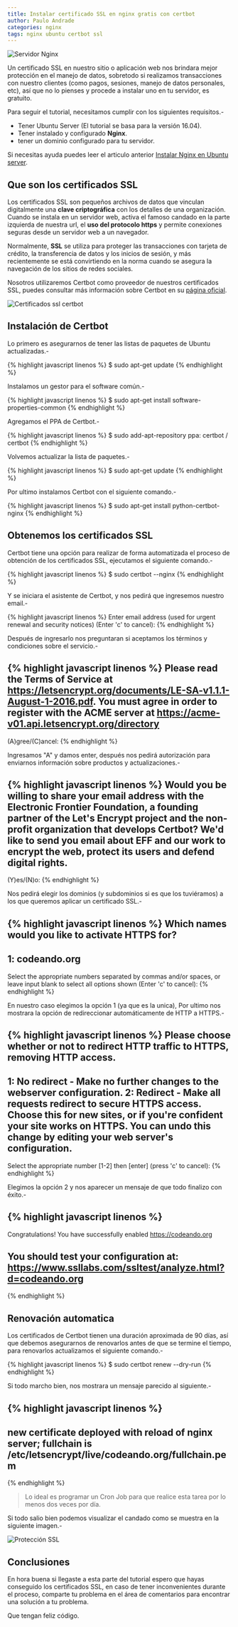 ```yaml
---
title: Instalar certificado SSL en nginx gratis con certbot
author: Paulo Andrade
categories: nginx
tags: nginx ubuntu certbot ssl
---
```


![Servidor Nginx](/img/nginx.jpg)

Un certificado SSL en nuestro sitio o aplicación web nos brindara mejor protección en el manejo de datos, sobretodo si realizamos transacciones con nuestro clientes (como pagos, sesiones, manejo de datos personales, etc), así que no lo pienses y procede a instalar uno en tu servidor, es gratuito.

Para seguir el tutorial, necesitamos cumplir con los siguientes requisitos.-

* Tener Ubuntu Server (El tutorial se basa para la versión 16.04).
* Tener instalado y configurado **Nginx**.
* tener un dominio configurado para tu servidor.

Si necesitas ayuda puedes leer el articulo anterior [Instalar Nginx en Ubuntu server](/articulos/instalar-nginx-en-ubuntu-server.html).

## Que son los certificados SSL

Los certificados SSL son pequeños archivos de datos que vinculan digitalmente una **clave criptográfica** con los detalles de una organización. Cuando se instala en un servidor web, activa el famoso candado en la parte izquierda de nuestra url, el **uso del protocolo https** y permite conexiones seguras desde un servidor web a un navegador.

Normalmente, **SSL** se utiliza para proteger las transacciones con tarjeta de crédito, la transferencia de datos y los inicios de sesión, y más recientemente se está convirtiendo en la norma cuando se asegura la navegación de los sitios de redes sociales.

Nosotros utilizaremos Certbot como proveedor de nuestros certificados SSL, puedes consultar más información sobre Certbot en su [página oficial](https://certbot.eff.org/).

![Certificados ssl certbot](/img/certbot.jpg)

## Instalación de Certbot

Lo primero es asegurarnos de tener las listas de paquetes de Ubuntu actualizadas.-

{% highlight javascript linenos %}
$ sudo apt-get update
{% endhighlight %}

Instalamos un gestor para el software común.-

{% highlight javascript linenos %}
$ sudo apt-get install software-properties-common
{% endhighlight %}

Agregamos el PPA de Certbot.-

{% highlight javascript linenos %}
$ sudo add-apt-repository ppa: certbot / certbot 
{% endhighlight %}

Volvemos actualizar la lista de paquetes.-

{% highlight javascript linenos %}
$ sudo apt-get update
{% endhighlight %}

Por ultimo instalamos Certbot con el siguiente comando.-

{% highlight javascript linenos %}
$ sudo apt-get install python-certbot-nginx
{% endhighlight %}

## Obtenemos los certificados SSL

Certbot tiene una opción para realizar de forma automatizada el proceso de obtención de los certificados SSL, ejecutamos el siguiente comando.-

{% highlight javascript linenos %}
$ sudo certbot --nginx
{% endhighlight %}

Y se iniciara el asistente de Certbot, y nos pedirá que ingresemos nuestro email.-

{% highlight javascript linenos %}
Enter email address (used for urgent renewal and security notices) (Enter 'c' to
cancel):
{% endhighlight %}

Después de ingresarlo nos preguntaran si aceptamos los términos y condiciones sobre el servicio.-

{% highlight javascript linenos %}
Please read the Terms of Service at
https://letsencrypt.org/documents/LE-SA-v1.1.1-August-1-2016.pdf. You must agree
in order to register with the ACME server at
https://acme-v01.api.letsencrypt.org/directory
-------------------------------------------------------------------------------
(A)gree/(C)ancel:
{% endhighlight %}

Ingresamos "A" y damos enter, después nos pedirá autorización para enviarnos información sobre productos y actualizaciones.-

{% highlight javascript linenos %}
Would you be willing to share your email address with the Electronic Frontier
Foundation, a founding partner of the Let's Encrypt project and the non-profit
organization that develops Certbot? We'd like to send you email about EFF and
our work to encrypt the web, protect its users and defend digital rights.
-------------------------------------------------------------------------------
(Y)es/(N)o: 
{% endhighlight %}

Nos pedirá elegir los dominios (y subdominios si es que los tuviéramos) a los que queremos aplicar un certificado SSL.-

{% highlight javascript linenos %}
Which names would you like to activate HTTPS for?
-------------------------------------------------------------------------------
1: codeando.org
-------------------------------------------------------------------------------
Select the appropriate numbers separated by commas and/or spaces, or leave input
blank to select all options shown (Enter 'c' to cancel): 
{% endhighlight %}

En nuestro caso elegimos la opción 1 (ya que es la unica), Por ultimo nos mostrara la opción de redireccionar automáticamente de HTTP a HTTPS.-

{% highlight javascript linenos %}
Please choose whether or not to redirect HTTP traffic to HTTPS, removing HTTP access.
-------------------------------------------------------------------------------
1: No redirect - Make no further changes to the webserver configuration.
2: Redirect - Make all requests redirect to secure HTTPS access. Choose this for
new sites, or if you're confident your site works on HTTPS. You can undo this
change by editing your web server's configuration.
-------------------------------------------------------------------------------
Select the appropriate number [1-2] then [enter] (press 'c' to cancel):
{% endhighlight %}

Elegimos la opción 2 y nos aparecer un mensaje de que todo finalizo con éxito.-

{% highlight javascript linenos %}
-------------------------------------------------------------------------------
Congratulations! You have successfully enabled https://codeando.org

You should test your configuration at:
https://www.ssllabs.com/ssltest/analyze.html?d=codeando.org
-------------------------------------------------------------------------------
{% endhighlight %}

## Renovación automatica

Los certificados de Certbot tienen una duración aproximada de 90 días, así que debemos asegurarnos de renovarlos antes de que se termine el tiempo, para renovarlos actualizamos el siguiente comando.-

{% highlight javascript linenos %}
$ sudo certbot renew --dry-run
{% endhighlight %}

Si todo marcho bien, nos mostrara un mensaje parecido al siguiente.-

{% highlight javascript linenos %}
-------------------------------------------------------------------------------
new certificate deployed with reload of nginx server; fullchain is
/etc/letsencrypt/live/codeando.org/fullchain.pem
-------------------------------------------------------------------------------
{% endhighlight %}

> Lo ideal es programar un Cron Job para que realice esta tarea por lo menos dos veces por día.

Si todo salio bien podemos visualizar el candado como se muestra en la siguiente imagen.-

![Protección SSL](/img/nginx_homepage.jpg)

## Conclusiones

En hora buena si llegaste a esta parte del tutorial espero que hayas conseguido los certificados SSL, en caso de tener inconvenientes durante el proceso, comparte tu problema en el área de comentarios para encontrar una solución a tu problema.

Que tengan feliz código.